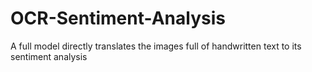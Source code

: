 # OCR-Sentiment-Analysis
A full model directly translates the images full of handwritten text to its sentiment analysis
